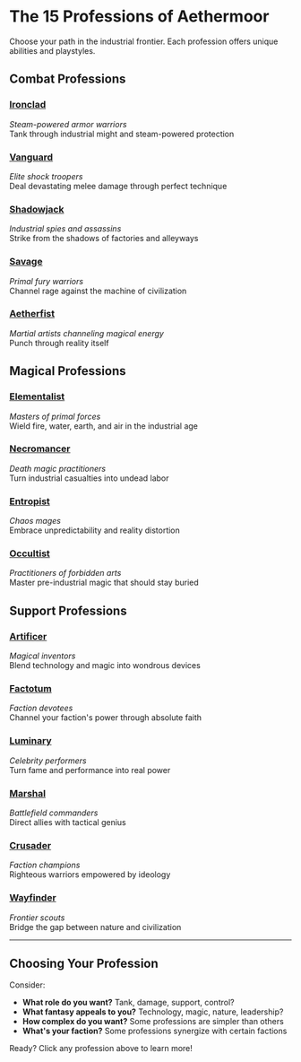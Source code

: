 # The 15 Professions of Aethermoor

Choose your path in the industrial frontier. Each profession offers unique abilities and playstyles.

## Combat Professions

### [Ironclad](ironclad.md)
*Steam-powered armor warriors*  
Tank through industrial might and steam-powered protection

### [Vanguard](vanguard.md)
*Elite shock troopers*  
Deal devastating melee damage through perfect technique

### [Shadowjack](shadowjack.md)
*Industrial spies and assassins*  
Strike from the shadows of factories and alleyways

### [Savage](savage.md)
*Primal fury warriors*  
Channel rage against the machine of civilization

### [Aetherfist](aetherfist.md)
*Martial artists channeling magical energy*  
Punch through reality itself

## Magical Professions

### [Elementalist](elementalist.md)
*Masters of primal forces*  
Wield fire, water, earth, and air in the industrial age

### [Necromancer](necromancer.md)
*Death magic practitioners*  
Turn industrial casualties into undead labor

### [Entropist](entropist.md)
*Chaos mages*  
Embrace unpredictability and reality distortion

### [Occultist](occultist.md)
*Practitioners of forbidden arts*  
Master pre-industrial magic that should stay buried

## Support Professions

### [Artificer](artificer.md)
*Magical inventors*  
Blend technology and magic into wondrous devices

### [Factotum](factotum.md)
*Faction devotees*  
Channel your faction's power through absolute faith

### [Luminary](luminary.md)
*Celebrity performers*  
Turn fame and performance into real power

### [Marshal](marshal.md)
*Battlefield commanders*  
Direct allies with tactical genius

### [Crusader](crusader.md)
*Faction champions*  
Righteous warriors empowered by ideology

### [Wayfinder](wayfinder.md)
*Frontier scouts*  
Bridge the gap between nature and civilization

---

## Choosing Your Profession

Consider:
- **What role do you want?** Tank, damage, support, control?
- **What fantasy appeals to you?** Technology, magic, nature, leadership?
- **How complex do you want?** Some professions are simpler than others
- **What's your faction?** Some professions synergize with certain factions

Ready? Click any profession above to learn more!
